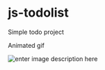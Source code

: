 # js-todolist

Simple todo project

Animated gif

![enter image description here](https://www.linkpicture.com/q/jstodolist2.gif)

